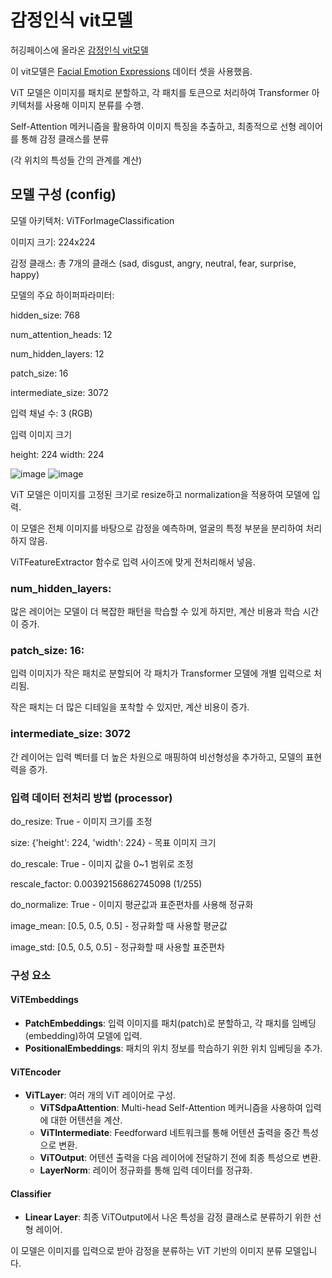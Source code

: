 # 감정인식 vit모델

허깅페이스에 올라온 [감정인식 vit모델 ](https://huggingface.co/dima806/facial_emotions_image_detection)

이 vit모델은 [Facial Emotion Expressions](https://www.kaggle.com/datasets/samaneheslamifar/facial-emotion-expressions) 데이터 셋을 사용했음.

ViT 모델은 이미지를 패치로 분할하고, 각 패치를 토큰으로 처리하여 Transformer 아키텍처를 사용해 이미지 분류를 수행.

Self-Attention 메커니즘을 활용하여 이미지 특징을 추출하고, 최종적으로 선형 레이어를 통해 감정 클래스를 분류

(각 위치의 특성들 간의 관계를 계산)
## 모델 구성 (config)

모델 아키텍처: ViTForImageClassification

이미지 크기: 224x224

감정 클래스: 총 7개의 클래스 (sad, disgust, angry, neutral, fear, surprise, happy)

모델의 주요 하이퍼파라미터:

hidden_size: 768

num_attention_heads: 12

num_hidden_layers: 12

patch_size: 16

intermediate_size: 3072

입력 채널 수: 3 (RGB)

입력 이미지 크기

height: 224
width: 224


![image](https://github.com/YeoungJun0508/Facial-Emotion/assets/145903037/372cd64a-3073-4f6c-b7c3-943bb9e44eb0) ![image](https://github.com/YeoungJun0508/Facial-Emotion/assets/145903037/9ab5c9c2-044d-447f-905d-64f31be79a3b)

 ViT 모델은 이미지를 고정된 크기로 resize하고 normalization을 적용하여 모델에 입력. 

이 모델은 전체 이미지를 바탕으로 감정을 예측하며, 얼굴의 특정 부분을 분리하여 처리하지 않음.

ViTFeatureExtractor 함수로 입력 사이즈에 맞게 전처리해서 넣음.


### num_hidden_layers:
많은 레이어는 모델이 더 복잡한 패턴을 학습할 수 있게 하지만, 계산 비용과 학습 시간이 증가.

### patch_size: 16: 
입력 이미지가 작은 패치로 분할되어 각 패치가 Transformer 모델에 개별 입력으로 처리됨.

작은 패치는 더 많은 디테일을 포착할 수 있지만, 계산 비용이 증가.


### intermediate_size: 3072 
간 레이어는 입력 벡터를 더 높은 차원으로 매핑하여 비선형성을 추가하고, 모델의 표현력을 증가.


### 입력 데이터 전처리 방법 (processor)

do_resize: True - 이미지 크기를 조정

size: {'height': 224, 'width': 224} - 목표 이미지 크기

do_rescale: True - 이미지 값을 0~1 범위로 조정

rescale_factor: 0.00392156862745098 (1/255)

do_normalize: True - 이미지 평균값과 표준편차를 사용해 정규화

image_mean: [0.5, 0.5, 0.5] - 정규화할 때 사용할 평균값

image_std: [0.5, 0.5, 0.5] - 정규화할 때 사용할 표준편차





### 구성 요소

#### ViTEmbeddings
- **PatchEmbeddings**: 입력 이미지를 패치(patch)로 분할하고, 각 패치를 임베딩(embedding)하여 모델에 입력.
- **PositionalEmbeddings**: 패치의 위치 정보를 학습하기 위한 위치 임베딩을 추가.

#### ViTEncoder
- **ViTLayer**: 여러 개의 ViT 레이어로 구성.
  - **ViTSdpaAttention**: Multi-head Self-Attention 메커니즘을 사용하여 입력에 대한 어텐션을 계산.
  - **ViTIntermediate**: Feedforward 네트워크를 통해 어텐션 출력을 중간 특성으로 변환.
  - **ViTOutput**: 어텐션 출력을 다음 레이어에 전달하기 전에 최종 특성으로 변환.
  - **LayerNorm**: 레이어 정규화를 통해 입력 데이터를 정규화.

#### Classifier
- **Linear Layer**: 최종 ViTOutput에서 나온 특성을 감정 클래스로 분류하기 위한 선형 레이어.


이 모델은 이미지를 입력으로 받아 감정을 분류하는 ViT 기반의 이미지 분류 모델입니다.



